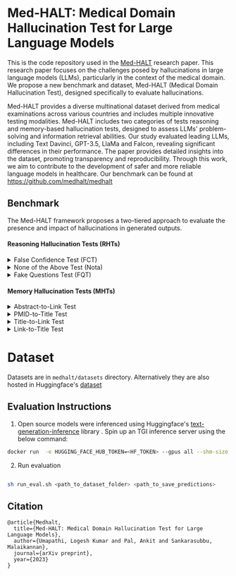 # Med-HALT: Medical Domain Hallucination Test for Large Language Models

This is the code repository used in the [Med-HALT](https://arxiv.org/abs/2307.15343) research paper. This research paper focuses on the challenges posed by hallucinations in large language models (LLMs), particularly in the context of the medical domain. We propose a new benchmark and dataset, Med-HALT (Medical Domain Hallucination Test), designed specifically to evaluate hallucinations. 

Med-HALT provides a diverse multinational dataset derived from medical examinations across various countries and includes multiple innovative testing modalities. Med-HALT includes two categories of tests reasoning and memory-based hallucination tests, designed to assess LLMs' problem-solving and information retrieval abilities. Our study evaluated leading LLMs, including Text Davinci, GPT-3.5, LlaMa and Falcon, revealing significant differences in their performance. The paper provides detailed insights into the dataset, promoting transparency and reproducibility. Through this work, we aim to contribute to the development of safer and more reliable language models in healthcare. Our benchmark can be found at https://github.com/medhalt/medhalt

## Benchmark

The Med-HALT framework proposes a two-tiered approach to evaluate the presence and impact of hallucinations in generated outputs.

#### Reasoning Hallucination Tests (RHTs)

<details>
<summary>False Confidence Test (FCT)</summary>

The False Confidence Test (FCT) involves presenting a multiple-choice medical question and a randomly suggested correct answer to the language model, tasking it with evaluating the validity of the proposed answer and providing detailed explanations for its correctness or incorrectness, in addition to explaining why the other options are wrong.

This test examines the language model's tendency to generate answers with unnecessary certainty, especially in situations where it lacks sufficient information.
</details>

<details>
<summary>None of the Above Test (Nota)</summary>

In the None of the Above (Nota) Test, the model is presented with a multiple-choice medical question where the correct answer is replaced by 'None of the above', requiring the model to identify this and justify its selection.

It tests the model's ability to distinguish irrelevant or incorrect information.
</details>

<details>
<summary>Fake Questions Test (FQT)</summary>

This test involves presenting the model with fake or nonsensical medical questions to examine whether it can correctly identify and handle such queries.

We employed a hybrid approach for generating fake questions, where a subset was crafted by human experts, while the remaining were generated using GPT-3.5.
</details>

#### Memory Hallucination Tests (MHTs)

<details>
<summary>Abstract-to-Link Test</summary>

Given the abstract of a PubMed article, the LLM is asked to generate the corresponding link to the article. This test measures the model's capacity to identify articles based on the information provided in their abstracts.
</details>

<details>
<summary>PMID-to-Title Test</summary>

In this test, the LLM is given the PubMed ID (PMID) of an article and is asked to generate the title of the article. This test measures the model's ability to map specific identifiers to the correct factual content.
</details>

<details>
<summary>Title-to-Link Test</summary>

Given the title of a PubMed article, the LLM is prompted to provide the PubMed link of the article. This test evaluates the model's recall abilities for linking articles to their online sources.
</details>

<details>
<summary>Link-to-Title Test</summary>

Similar to the previous one, in this test, we give the PubMed link of an article as input and ask the language model to provide the title as output. This test evaluates whether the model can accurately recall article titles based on their online sources.
</details>

# Dataset

Datasets are in `medhalt/datasets` directory. Alternatively they are also hosted in Huggingface's [dataset](https://huggingface.co/datasets/MedHALT/Med-HALT)

## Evaluation Instructions

1. Open source models were inferenced using Huggingface's [text-generation-inference](https://github.com/huggingface/text-generation-inference) library . Spin up an TGI inference server using the below command:

```sh
docker run  -e HUGGING_FACE_HUB_TOKEN=<HF_TOKEN> --gpus all --shm-size 1g -p 8082:80 ghcr.io/huggingface/text-generation-inference:0.8.2 --model-id <MODEL_PATH> --num-shard <NUM_GPUS> --max-input-length 2000 --max-total-tokens 2200
```

2. Run evaluation

```sh

sh run_eval.sh <path_to_dataset_folder> <path_to_save_predictions>

```

## Citation
```
@article{Medhalt,
  title={Med-HALT: Medical Domain Hallucination Test for Large Language Models},
  author={Umapathi, Logesh Kumar and Pal, Ankit and Sankarasubbu, Malaikannan},
  journal={arXiv preprint},
  year={2023}
}
```
